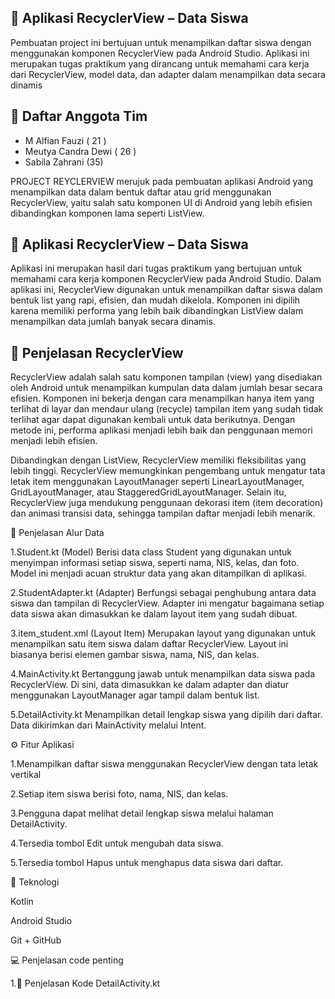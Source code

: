 ## 📱 Aplikasi RecyclerView – Data Siswa
Pembuatan project ini bertujuan untuk menampilkan daftar siswa dengan menggunakan komponen RecyclerView pada Android Studio. Aplikasi ini merupakan tugas praktikum yang dirancang untuk memahami cara kerja dari RecyclerView, model data, dan adapter dalam menampilkan data secara dinamis

## 👥 Daftar Anggota Tim
- M Alfian Fauzi ( 21 )
- Meutya Candra Dewi ( 26 )
- Sabila Zahrani (35)

PROJECT REYCLERVIEW merujuk pada pembuatan aplikasi Android yang menampilkan data dalam bentuk daftar atau grid menggunakan RecyclerView, yaitu salah satu komponen UI di Android yang lebih efisien dibandingkan komponen lama seperti ListView.

## 📱 Aplikasi RecyclerView – Data Siswa
Aplikasi ini merupakan hasil dari tugas praktikum yang bertujuan untuk memahami cara kerja komponen RecyclerView pada Android Studio.
Dalam aplikasi ini, RecyclerView digunakan untuk menampilkan daftar siswa dalam bentuk list yang rapi, efisien, dan mudah dikelola.
Komponen ini dipilih karena memiliki performa yang lebih baik dibandingkan ListView dalam menampilkan data jumlah banyak secara dinamis.

## 📄 Penjelasan RecyclerView

RecyclerView adalah salah satu komponen tampilan (view) yang disediakan oleh Android untuk 
menampilkan kumpulan data dalam jumlah besar secara efisien. Komponen ini bekerja dengan 
cara menampilkan hanya item yang terlihat di layar dan mendaur ulang (recycle) tampilan item yang sudah tidak terlihat agar dapat digunakan kembali untuk data berikutnya. 
Dengan metode ini, performa aplikasi menjadi lebih baik dan penggunaan memori menjadi lebih efisien.

Dibandingkan dengan ListView, RecyclerView memiliki fleksibilitas yang lebih tinggi. 
RecyclerView memungkinkan pengembang untuk mengatur tata letak item menggunakan LayoutManager seperti LinearLayoutManager, GridLayoutManager, atau StaggeredGridLayoutManager.
Selain itu, RecyclerView juga mendukung penggunaan dekorasi item (item decoration) dan animasi transisi data, sehingga tampilan daftar menjadi lebih menarik.

🔄 Penjelasan Alur Data

1.Student.kt (Model) Berisi data class Student yang digunakan untuk menyimpan informasi setiap siswa, seperti nama, NIS, kelas, dan foto. Model ini menjadi acuan struktur data yang akan ditampilkan di aplikasi.

2.StudentAdapter.kt (Adapter) Berfungsi sebagai penghubung antara data siswa dan tampilan di RecyclerView. Adapter ini mengatur bagaimana setiap data siswa akan dimasukkan ke dalam layout item yang sudah dibuat.

3.item_student.xml (Layout Item) Merupakan layout yang digunakan untuk menampilkan satu item siswa dalam daftar RecyclerView. Layout ini biasanya berisi elemen gambar siswa, nama, NIS, dan kelas.

4.MainActivity.kt Bertanggung jawab untuk menampilkan data siswa pada RecyclerView. Di sini, data dimasukkan ke dalam adapter dan diatur menggunakan LayoutManager agar tampil dalam bentuk list.

5.DetailActivity.kt Menampilkan detail lengkap siswa yang dipilih dari daftar. Data dikirimkan dari MainActivity melalui Intent.

⚙️ Fitur Aplikasi

1.Menampilkan daftar siswa menggunakan RecyclerView dengan tata letak vertikal

2.Setiap item siswa berisi foto, nama, NIS, dan kelas.

3.Pengguna dapat melihat detail lengkap siswa melalui halaman DetailActivity.

4.Tersedia tombol Edit untuk mengubah data siswa.

5.Tersedia tombol Hapus untuk menghapus data siswa dari daftar.

🔧 Teknologi

Kotlin

Android Studio

Git + GitHub

💻 Penjelasan code penting

1.📄 Penjelasan Kode DetailActivity.kt
